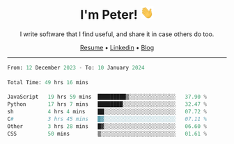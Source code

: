 <h1 align="center">I'm Peter! <img src="https://raw.githubusercontent.com/peterrauscher/peterrauscher/master/wave.gif" width="30px" height="30px" /></h1>
<p align="center">I write software that I find useful, and share it in case others do too.</p>
<p align="center">
  <a href="https://peterrauscher.github.io/peterrauscher/resume.pdf">Resume</a> •
  <a href="https://www.linkedin.com/in/peter-rauscher">Linkedin</a> •
  <a href="https://peterrauscher.com">Blog</a>
</p>
<hr/>
<!--START_SECTION:waka-->

```python
From: 12 December 2023 - To: 10 January 2024

Total Time: 49 hrs 16 mins

JavaScript   19 hrs 59 mins  █████████▒░░░░░░░░░░░░░░░   37.90 %
Python       17 hrs 7 mins   ████████░░░░░░░░░░░░░░░░░   32.47 %
sh           4 hrs 4 mins    ██░░░░░░░░░░░░░░░░░░░░░░░   07.72 %
C#           3 hrs 45 mins   █▓░░░░░░░░░░░░░░░░░░░░░░░   07.11 %
Other        3 hrs 28 mins   █▓░░░░░░░░░░░░░░░░░░░░░░░   06.60 %
CSS          50 mins         ▒░░░░░░░░░░░░░░░░░░░░░░░░   01.61 %
```

<!--END_SECTION:waka-->
